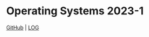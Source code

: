 # Operating Systems 2023-1
[GitHub](https://github.com/PatrickAlexander10/os231) | [LOG](TXT/mylog.txt)
